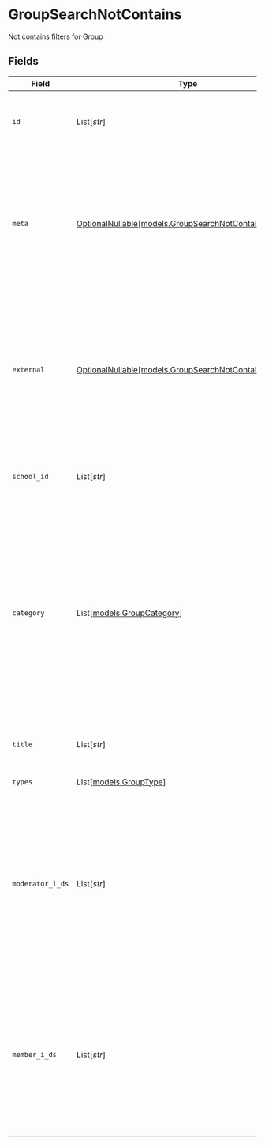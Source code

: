 # GroupSearchNotContains

Not contains filters for Group


## Fields

| Field                                                                                                                                                                                                                            | Type                                                                                                                                                                                                                             | Required                                                                                                                                                                                                                         | Description                                                                                                                                                                                                                      | Example                                                                                                                                                                                                                          |
| -------------------------------------------------------------------------------------------------------------------------------------------------------------------------------------------------------------------------------- | -------------------------------------------------------------------------------------------------------------------------------------------------------------------------------------------------------------------------------- | -------------------------------------------------------------------------------------------------------------------------------------------------------------------------------------------------------------------------------- | -------------------------------------------------------------------------------------------------------------------------------------------------------------------------------------------------------------------------------- | -------------------------------------------------------------------------------------------------------------------------------------------------------------------------------------------------------------------------------- |
| `id`                                                                                                                                                                                                                             | List[*str*]                                                                                                                                                                                                                      | :heavy_minus_sign:                                                                                                                                                                                                               | Unique identifier for the Group                                                                                                                                                                                                  | [<br/>"123e4567-e89b-12d3-a456-426614174000"<br/>]                                                                                                                                                                               |
| `meta`                                                                                                                                                                                                                           | [OptionalNullable[models.GroupSearchNotContainsMeta]](../models/groupsearchnotcontainsmeta.md)                                                                                                                                   | :heavy_minus_sign:                                                                                                                                                                                                               | Metadata information for the Group                                                                                                                                                                                               | {<br/>"createdBy": [<br/>"123e4567-e89b-12d3-a456-426614174000"<br/>],<br/>"updatedBy": [<br/>"123e4567-e89b-12d3-a456-426614174000"<br/>]<br/>}                                                                                 |
| `external`                                                                                                                                                                                                                       | [OptionalNullable[models.GroupSearchNotContainsExternal]](../models/groupsearchnotcontainsexternal.md)                                                                                                                           | :heavy_minus_sign:                                                                                                                                                                                                               | External is a reusable object that can be used to store external information about the employee from another system, used for third-party integration tracking.                                                                  | {<br/>"sourceID": [<br/>"example"<br/>],<br/>"source": [<br/>"example"<br/>]<br/>}                                                                                                                                               |
| `school_id`                                                                                                                                                                                                                      | List[*str*]                                                                                                                                                                                                                      | :heavy_minus_sign:                                                                                                                                                                                                               | The ID of the school the group belongs to                                                                                                                                                                                        | [<br/>"123e4567-e89b-12d3-a456-426614174000"<br/>]                                                                                                                                                                               |
| `category`                                                                                                                                                                                                                       | List[[models.GroupCategory](../models/groupcategory.md)]                                                                                                                                                                         | :heavy_minus_sign:                                                                                                                                                                                                               | If the category is Education, the ModeratorIDs have to be employees and the MemberIDs have to be students of the school. If the category is Other, it will not be possible to use the IsClass, IsChildcare and IsMentor fields.<br/> |                                                                                                                                                                                                                                  |
| `title`                                                                                                                                                                                                                          | List[*str*]                                                                                                                                                                                                                      | :heavy_minus_sign:                                                                                                                                                                                                               | The title of the group, must be unique within the school.                                                                                                                                                                        | [<br/>"example"<br/>]                                                                                                                                                                                                            |
| `types`                                                                                                                                                                                                                          | List[[models.GroupType](../models/grouptype.md)]                                                                                                                                                                                 | :heavy_minus_sign:                                                                                                                                                                                                               | The types of the group                                                                                                                                                                                                           |                                                                                                                                                                                                                                  |
| `moderator_i_ds`                                                                                                                                                                                                                 | List[*str*]                                                                                                                                                                                                                      | :heavy_minus_sign:                                                                                                                                                                                                               | The IDs of the moderators of the group.  Can be any user type (Student, Employee, Guardian) if the Category is Other. If the Category is Education, the Moderators have to be employees of the school.<br/>                      | [<br/>"123e4567-e89b-12d3-a456-426614174000"<br/>]                                                                                                                                                                               |
| `member_i_ds`                                                                                                                                                                                                                    | List[*str*]                                                                                                                                                                                                                      | :heavy_minus_sign:                                                                                                                                                                                                               | The IDs of the members of the group. Can be any user type (Student, Employee, Guardian) if the Category is Other. If the Category is Education, the Members have to be students of the school.<br/>                              | [<br/>"123e4567-e89b-12d3-a456-426614174000"<br/>]                                                                                                                                                                               |